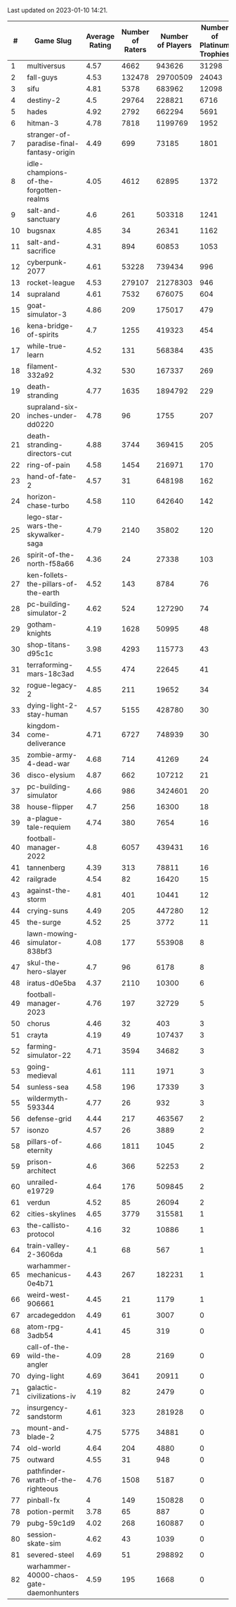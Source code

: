 Last updated on 2023-01-10 14:21.


|#|Game Slug|Average Rating|Number of Raters|Number of Players|Number of Platinum Trophies|Max Rarity (%)|
|---|---|---|---|---|---|---|
|1|multiversus|4.57|4662|943626|31298|76|
|2|fall-guys|4.53|132478|29700509|24043|9|
|3|sifu|4.81|5378|683962|12098|96|
|4|destiny-2|4.5|29764|228821|6716|94|
|5|hades|4.92|2792|662294|5691|89|
|6|hitman-3|4.78|7818|1199769|1952|47|
|7|stranger-of-paradise-final-fantasy-origin|4.49|699|73185|1801|98|
|8|idle-champions-of-the-forgotten-realms|4.05|4612|62895|1372|2|
|9|salt-and-sanctuary|4.6|261|503318|1241|83|
|10|bugsnax|4.85|34|26341|1162|97|
|11|salt-and-sacrifice|4.31|894|60853|1053|91|
|12|cyberpunk-2077|4.61|53228|739434|996|65|
|13|rocket-league|4.53|279107|21278303|946|77|
|14|supraland|4.61|7532|676075|604|99|
|15|goat-simulator-3|4.86|209|175017|479|91|
|16|kena-bridge-of-spirits|4.7|1255|419323|454|94|
|17|while-true-learn|4.52|131|568384|435|93|
|18|filament-332a92|4.32|530|167337|269|93|
|19|death-stranding|4.77|1635|1894792|229|91|
|20|supraland-six-inches-under-dd0220|4.78|96|1755|207|99|
|21|death-stranding-directors-cut|4.88|3744|369415|205|91|
|22|ring-of-pain|4.58|1454|216971|170|96|
|23|hand-of-fate-2|4.57|31|648198|162|72|
|24|horizon-chase-turbo|4.58|110|642640|142|88|
|25|lego-star-wars-the-skywalker-saga|4.79|2140|35802|120|97|
|26|spirit-of-the-north-f58a66|4.36|24|27338|103|65|
|27|ken-follets-the-pillars-of-the-earth|4.52|143|8784|76|45|
|28|pc-building-simulator-2|4.62|524|127290|74|75|
|29|gotham-knights|4.19|1628|50995|48|25|
|30|shop-titans-d95c1c|3.98|4293|115773|43|97|
|31|terraforming-mars-18c3ad|4.55|474|22645|41|45|
|32|rogue-legacy-2|4.85|211|19652|34|3|
|33|dying-light-2-stay-human|4.57|5155|428780|30|6|
|34|kingdom-come-deliverance|4.71|6727|748939|30|30|
|35|zombie-army-4-dead-war|4.68|714|41269|24|67|
|36|disco-elysium|4.87|662|107212|21|28|
|37|pc-building-simulator|4.66|986|3424601|20|48|
|38|house-flipper|4.7|256|16300|18|94|
|39|a-plague-tale-requiem|4.74|380|7654|16|91|
|40|football-manager-2022|4.8|6057|439431|16|49|
|41|tannenberg|4.39|313|78811|16|88|
|42|railgrade|4.54|82|16420|15|98|
|43|against-the-storm|4.81|401|10441|12|36|
|44|crying-suns|4.49|205|447280|12|66|
|45|the-surge|4.52|25|3772|11|94|
|46|lawn-mowing-simulator-838bf3|4.08|177|553908|8|85|
|47|skul-the-hero-slayer|4.7|96|6178|8|96|
|48|iratus-d0e5ba|4.37|2110|10300|6|85|
|49|football-manager-2023|4.76|197|32729|5|80|
|50|chorus|4.46|32|403|3|86|
|51|crayta|4.19|49|107437|3|23|
|52|farming-simulator-22|4.71|3594|34682|3|77|
|53|going-medieval|4.61|111|1971|3|67|
|54|sunless-sea|4.58|196|17339|3|36|
|55|wildermyth-593344|4.77|26|932|3|16|
|56|defense-grid|4.44|217|463567|2|80|
|57|isonzo|4.57|26|3889|2|58|
|58|pillars-of-eternity|4.66|1811|1045|2|81|
|59|prison-architect|4.6|366|52253|2|30|
|60|unrailed-e19729|4.64|176|509845|2|8|
|61|verdun|4.52|85|26094|2|75|
|62|cities-skylines|4.65|3779|315581|1|72|
|63|the-callisto-protocol|4.16|32|10886|1|93|
|64|train-valley-2-3606da|4.1|68|567|1|89|
|65|warhammer-mechanicus-0e4b71|4.43|267|182231|1|25|
|66|weird-west-906661|4.45|21|1179|1|85|
|67|arcadegeddon|4.49|61|3007|0|91|
|68|atom-rpg-3adb54|4.41|45|319|0|98|
|69|call-of-the-wild-the-angler|4.09|28|2169|0|60|
|70|dying-light|4.69|3641|20911|0|95|
|71|galactic-civilizations-iv|4.19|82|2479|0|79|
|72|insurgency-sandstorm|4.61|323|281928|0|6|
|73|mount-and-blade-2|4.75|5775|34881|0|24|
|74|old-world|4.64|204|4880|0|83|
|75|outward|4.55|31|948|0|72|
|76|pathfinder-wrath-of-the-righteous|4.76|1508|5187|0|50|
|77|pinball-fx|4|149|150828|0|85|
|78|potion-permit|3.78|65|887|0|98|
|79|pubg-59c1d9|4.02|268|160887|0|73|
|80|session-skate-sim|4.62|43|1039|0|27|
|81|severed-steel|4.69|51|298892|0|8|
|82|warhammer-40000-chaos-gate-daemonhunters|4.59|195|1668|0|76|
